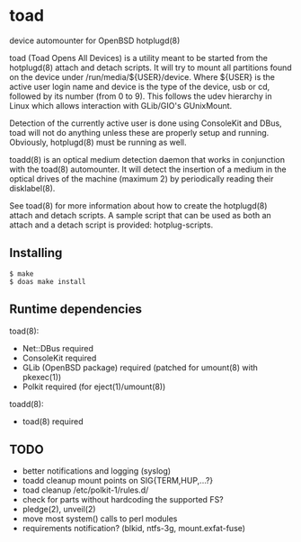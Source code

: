 # toad
device automounter for OpenBSD hotplugd(8)

toad (Toad Opens All Devices) is a utility meant to be started from the
hotplugd(8) attach and detach scripts.  It will try to mount all
partitions found on the device under /run/media/${USER}/device.  Where
${USER} is the active user login name and device is the type of the
device, usb or cd, followed by its number (from 0 to 9).  This follows
the udev hierarchy in Linux which allows interaction with GLib/GIO's
GUnixMount.

Detection of the currently active user is done using ConsoleKit and DBus,
toad will not do anything unless these are properly setup and running.
Obviously, hotplugd(8) must be running as well.

toadd(8) is an optical medium detection daemon that works in conjunction
with the toad(8) automounter.  It will detect the insertion of a medium
in the optical drives of the machine (maximum 2) by periodically reading
their disklabel(8).

See toad(8) for more information about how to create the hotplugd(8) attach and
detach scripts. A sample script that can be used as both an attach and a detach
script is provided: hotplug-scripts.

Installing
----------
    $ make
    $ doas make install

Runtime dependencies
--------------------
toad(8):
- Net::DBus			required
- ConsoleKit			required
- GLib (OpenBSD package)	required (patched for umount(8) with pkexec(1))
- Polkit			required (for eject(1)/umount(8))

toadd(8):
- toad(8)			required

TODO
----
- better notifications and logging (syslog)
- toadd cleanup mount points on SIG{TERM,HUP,...?}
- toad cleanup /etc/polkit-1/rules.d/
- check for parts without hardcoding the supported FS?
- pledge(2), unveil(2)
- move most system() calls to perl modules
- requirements notification? (blkid, ntfs-3g, mount.exfat-fuse)
